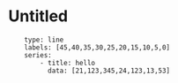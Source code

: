 # Untitled

```chart
	type: line
	labels: [45,40,35,30,25,20,15,10,5,0]
	series:
		- title: hello
		  data: [21,123,345,24,123,13,53]
```